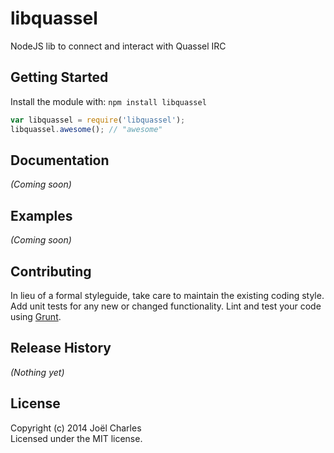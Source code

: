 # libquassel

NodeJS lib to connect and interact with Quassel IRC

## Getting Started
Install the module with: `npm install libquassel`

```javascript
var libquassel = require('libquassel');
libquassel.awesome(); // "awesome"
```

## Documentation
_(Coming soon)_

## Examples
_(Coming soon)_

## Contributing
In lieu of a formal styleguide, take care to maintain the existing coding style. Add unit tests for any new or changed functionality. Lint and test your code using [Grunt](http://gruntjs.com/).

## Release History
_(Nothing yet)_

## License
Copyright (c) 2014 Joël Charles  
Licensed under the MIT license.

